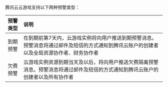 腾讯云云游戏支持以下两种预警类型：

| 预警类型 | 说明                             |
| :------- | :----------------------------------------------------------- |
| 到期预警 | 在到期前第7天内，云游戏实例将向用户推送到期预警消息。预警消息将通过邮件及短信的方式通知到腾讯云账户的创建者以及全局资源协作者、财务协作者 |
| 欠费预警 | 云游戏实例资源到期当天及以后，将向用户推送欠费隔离预警消息。预警消息将通过邮件及短信的方式通知到腾讯云账户的创建者以及所有协作者 |

 

